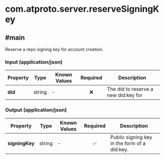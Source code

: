 # com.atproto.server.reserveSigningKey

## #main

Reserve a repo signing key for account creation.

### Input (application/json)

| Property | Type | Known Values | Required | Description |
| --- | --- | --- | :---: | --- |
| **did** | string | - | ❌ | The did to reserve a new did:key for |

### Output (application/json)

| Property | Type | Known Values | Required | Description |
| --- | --- | --- | :---: | --- |
| **signingKey** | string | - | ✅ | Public signing key in the form of a did:key. |
